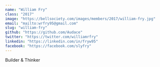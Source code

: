 ```yaml
---
name: "William Fry"
class: "2017"
image: "https://bellsociety.com/images/members/2017/william-fry.jpg"
email: "mailto:wrfry95@gmail.com"
slug: "william-fry"
github: "https://github.com/Audace"
twitter: "https://twitter.com/williamrfry"
linkedin: "https://linkedin.com/in/fryw95"
facebook: "https://facebook.com/slyfry"
---
```

Builder & Thinker